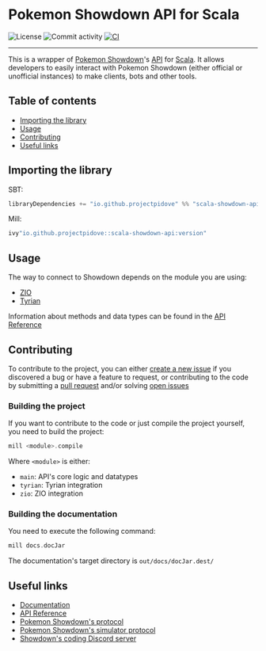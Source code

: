# Pokemon Showdown API for Scala

![License](https://img.shields.io/github/license/pidove-project/scala-showdown-api?color=red)
![Commit activity](https://img.shields.io/github/commit-activity/m/pidove-project/scala-showdown-api?color=orange)
[![CI](https://github.com/pidove-project/scala-showdown-api/actions/workflows/ci.yml/badge.svg)](https://github.com/pidove-project/scala-showdown-api/actions/workflows/ci.yml)
___

This is a wrapper of [Pokemon Showdown](https://pokemonshowdown.com/)'s
[API](https://github.com/smogon/pokemon-showdown/blob/master/PROTOCOL.md) for [Scala](https://scala-lang.org). It
allows developers to easily interact with Pokemon Showdown (either official or unofficial instances) to make clients,
bots and other tools.

## Table of contents

- [Importing the library](#Importing-the-library)
- [Usage](#Usage)
- [Contributing](#Contributing)
- [Useful links](#Useful-links)

## Importing the library

SBT:

```scala
libraryDependencies += "io.github.projectpidove" %% "scala-showdown-api" % "version"
```

Mill:

```scala
ivy"io.github.projectpidove::scala-showdown-api:version"
```

## Usage

The way to connect to Showdown depends on the module you are using:

- [ZIO](/zio)
- [Tyrian](/tyrian)

Information about methods and data types can be found in the [API Reference](https://pidove-project.github.io/scala-showdown-api)

## Contributing

To contribute to the project, you can
either [create a new issue](https://github.com/pidove-project/scala-showdown-api/issues/new/choose)
if you discovered a bug or have a feature to request, or contributing to the code by submitting
a [pull request](https://github.com/pidove-project/scala-showdown-api/pulls) and/or
solving [open issues](https://github.com/pidove-project/scala-showdown-api/issues)

### Building the project

If you want to contribute to the code or just compile the project yourself, you need to build the project:

```scala
mill <module>.compile
```

Where `<module>` is either:
- `main`: API's core logic and datatypes
- `tyrian`: Tyrian integration
- `zio`: ZIO integration

### Building the documentation

You need to execute the following command:

```scala
mill docs.docJar
```

The documentation's target directory is `out/docs/docJar.dest/`

## Useful links

- [Documentation](https://pidoveproject.github.io/scala-showdown-api/docs)
- [API Reference](https://pidoveproject.github.io/scala-showdown-api)
- [Pokemon Showdown's protocol](https://github.com/smogon/pokemon-showdown/blob/master/PROTOCOL.md)
- [Pokemon Showdown's simulator protocol](https://github.com/smogon/pokemon-showdown/blob/master/sim/SIM-PROTOCOL.md)
- [Showdown's coding Discord server](https://discord.gg/Cbs4dKz)
